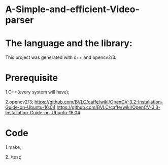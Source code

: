 # A-Simple-and-efficient-Video-parser

# The language and the library:

This project was generated with c++ and opencv2/3.

# Prerequisite

1.C++(every system will have);

2.opencv2/3;
https://github.com/BVLC/caffe/wiki/OpenCV-3.2-Installation-Guide-on-Ubuntu-16.04
https://github.com/BVLC/caffe/wiki/OpenCV-3.3-Installation-Guide-on-Ubuntu-16.04

# Code

1.make;

2../test;
